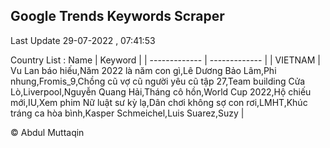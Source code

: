 

## Google Trends Keywords Scraper 
 
Last Update 29-07-2022 , 07:41:53

Country List :
 Name  | Keyword |
| ------------- | ------------- |
| VIETNAM | Vu Lan báo hiếu,Năm 2022 là năm con gì,Lê Dương Bảo Lâm,Phi nhung,Fromis_9,Chồng cũ vợ cũ người yêu cũ tập 27,Team building Cửa Lò,Liverpool,Nguyễn Quang Hải,Tháng cô hồn,World Cup 2022,Hộ chiếu mới,IU,Xem phim Nữ luật sư kỳ lạ,Dân chơi không sợ con rơi,LMHT,Khúc tráng ca hòa bình,Kasper Schmeichel,Luis Suarez,Suzy |



© Abdul Muttaqin 
